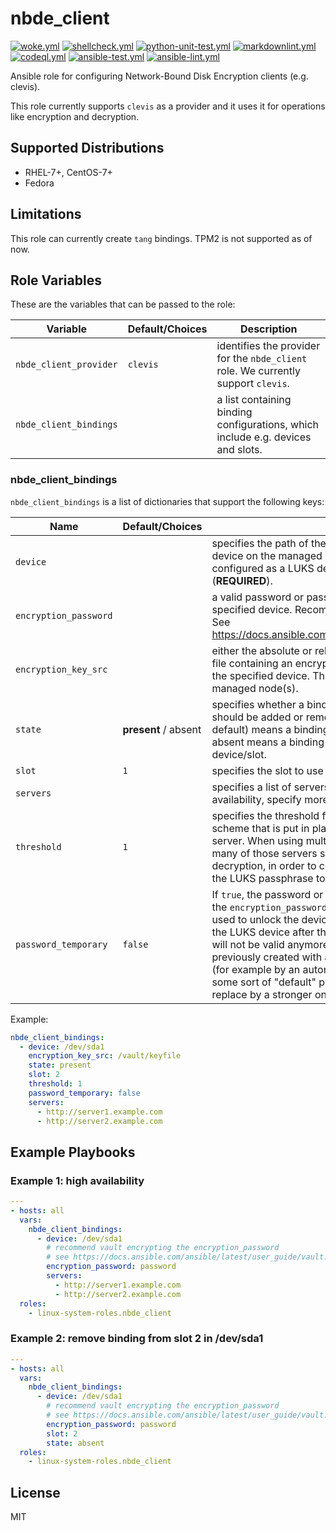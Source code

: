 # nbde_client

[![woke.yml](https://github.com/linux-system-roles/nbde_client/actions/workflows/woke.yml/badge.svg)](https://github.com/linux-system-roles/nbde_client/actions/workflows/woke.yml) [![shellcheck.yml](https://github.com/linux-system-roles/nbde_client/actions/workflows/shellcheck.yml/badge.svg)](https://github.com/linux-system-roles/nbde_client/actions/workflows/shellcheck.yml) [![python-unit-test.yml](https://github.com/linux-system-roles/nbde_client/actions/workflows/python-unit-test.yml/badge.svg)](https://github.com/linux-system-roles/nbde_client/actions/workflows/python-unit-test.yml) [![markdownlint.yml](https://github.com/linux-system-roles/nbde_client/actions/workflows/markdownlint.yml/badge.svg)](https://github.com/linux-system-roles/nbde_client/actions/workflows/markdownlint.yml) [![codeql.yml](https://github.com/linux-system-roles/nbde_client/actions/workflows/codeql.yml/badge.svg)](https://github.com/linux-system-roles/nbde_client/actions/workflows/codeql.yml) [![ansible-test.yml](https://github.com/linux-system-roles/nbde_client/actions/workflows/ansible-test.yml/badge.svg)](https://github.com/linux-system-roles/nbde_client/actions/workflows/ansible-test.yml) [![ansible-lint.yml](https://github.com/linux-system-roles/nbde_client/actions/workflows/ansible-lint.yml/badge.svg)](https://github.com/linux-system-roles/nbde_client/actions/workflows/ansible-lint.yml)

Ansible role for configuring Network-Bound Disk Encryption clients (e.g. clevis).

This role currently supports `clevis` as a provider and it uses it for operations like encryption
and decryption.

## Supported Distributions

* RHEL-7+, CentOS-7+
* Fedora

## Limitations

This role can currently create `tang` bindings. TPM2 is not supported as of now.

## Role Variables

These are the variables that can be passed to the role:

| **Variable** | **Default/Choices** | **Description** |
|----------|-------------|------|
| `nbde_client_provider` | `clevis`| identifies the provider for the `nbde_client` role. We currently support `clevis`.|
| `nbde_client_bindings` | | a list containing binding configurations, which include e.g. devices and slots. |

### nbde_client_bindings

`nbde_client_bindings` is a list of dictionaries that support the following keys:

| **Name** | **Default/Choices** | **Description** |
|----------|-------------|------|
| `device` | | specifies the path of the backing device of an encrypted device on the managed host. This device must be already configured as a LUKS device before using the role (**REQUIRED**). |
| `encryption_password` | | a valid password or passphrase for opening/unlocking the specified device. Recommend vault encrypting the value. See <https://docs.ansible.com/ansible/latest/user_guide/vault.html> |
| `encryption_key_src` | | either the absolute or relative path, on the control node, of a file containing an encryption key valid for opening/unlocking the specified device.  The role will copy this file to the managed node(s). |
| `state` | **present** / absent | specifies whether a binding with the configuration described should be added or removed. Setting state to present (the default) means a binding will be added; setting state to absent means a binding will be removed from the device/slot. |
| `slot` | `1` | specifies the slot to use for the binding. |
| `servers` | |  specifies a list of servers to bind to. To enable high availability, specify more than one server here. |
| `threshold` | `1` | specifies the threshold for the Shamir Secret Sharing (SSS) scheme that is put in place when using more than one server. When using multiple servers, threshold indicates how many of those servers should succeed, in terms of decryption, in order to complete the process of recovering the LUKS passphrase to open the device. |
| `password_temporary` | `false` | If `true`, the password or passphrase that was provided via the `encryption_password` or `encryption_key` arguments will be used to unlock the device and then it will be removed from the LUKS device after the binding operation completes, i.e. it will not be valid anymore. To be used if device has been previously created with a sample password or passphrase (for example by an automated install like kickstart that set up some sort of "default" password), which the role should replace by a stronger one. |

Example:

```yaml
nbde_client_bindings:
  - device: /dev/sda1
    encryption_key_src: /vault/keyfile
    state: present
    slot: 2
    threshold: 1
    password_temporary: false
    servers:
      - http://server1.example.com
      - http://server2.example.com
```

## Example Playbooks

### Example 1: high availability

```yaml
---
- hosts: all
  vars:
    nbde_client_bindings:
      - device: /dev/sda1
        # recommend vault encrypting the encryption_password
        # see https://docs.ansible.com/ansible/latest/user_guide/vault.html
        encryption_password: password
        servers:
          - http://server1.example.com
          - http://server2.example.com
  roles:
    - linux-system-roles.nbde_client
```

### Example 2: remove binding from slot 2 in /dev/sda1

```yaml
---
- hosts: all
  vars:
    nbde_client_bindings:
      - device: /dev/sda1
        # recommend vault encrypting the encryption_password
        # see https://docs.ansible.com/ansible/latest/user_guide/vault.html
        encryption_password: password
        slot: 2
        state: absent
  roles:
    - linux-system-roles.nbde_client
```

## License

MIT
